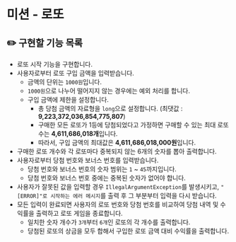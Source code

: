 # 미션 - 로또

## ✏️ 구현할 기능 목록

- 로또 시작 기능을 구현합니다.
- 사용자로부터 로또 구입 금액을 입력받습니다.
  - 금액의 단위는 `1000원`입니다.
  - `1000원`으로 나누어 떨어지지 않는 경우에는 예외 처리를 합니다.
  - 구입 금액에 제한을 설정합니다.
    - 총 당첨 금액의 자료형을 `long`으로 설정합니다. (최댓값 : **9,223,372,036,854,775,807**)
    - 구매한 모든 로또가 1등에 당첨되었다고 가정하면 구매할 수 있는 최대 로또 수는 **4,611,686,018개**입니다.
    - 따라서, 구입 금액의 최대값은 **4,611,686,018,000원**입니다.
- 구매한 로또 개수와 각 로또마다 중복되지 않는 6개의 숫자를 뽑아 출력합니다.
- 사용자로부터 당첨 번호와 보너스 번호를 입력받습니다. 
  - 당첨 번호와 보너스 번호의 숫자 범위는 `1` ~ `45`까지입니다.
  - 당첨 번호와 보너스 번호 중에는 중복된 숫자가 없어야 합니다.
- 사용자가 잘못된 값을 입력할 경우 `IllegalArgumentException`를 발생시키고, `"[ERROR]"로 시작하는 에러 메시지`를 출력 후 그 부분부터 입력을 다시 받습니다.
- 모든 입력이 완료되면 사용자의 로또 번호와 당첨 번호를 비교하여 당첨 내역 및 수익률을 출력하고 로또 게임을 종료합니다.
  - 일치한 숫자 개수가 `3개`부터 `6개`인 로또의 각 개수를 출력합니다.
  - 당첨된 로또의 상금을 모두 합해서 구입한 로또 금액 대비 수익률을 출력합니다. 